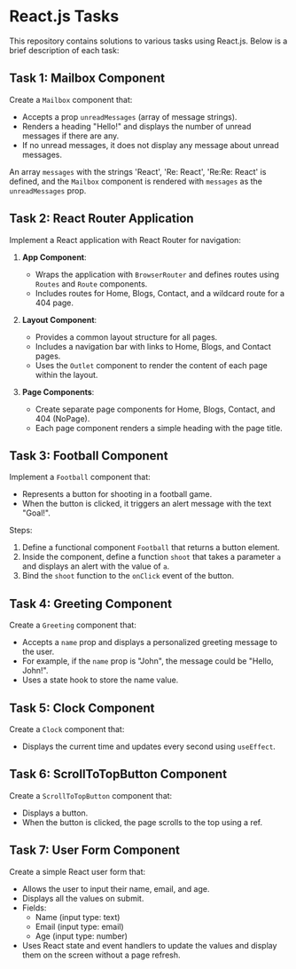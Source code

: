 # React.js Tasks

This repository contains solutions to various tasks using React.js. Below is a brief description of each task:

## Task 1: Mailbox Component

Create a `Mailbox` component that:
- Accepts a prop `unreadMessages` (array of message strings).
- Renders a heading "Hello!" and displays the number of unread messages if there are any.
- If no unread messages, it does not display any message about unread messages.

An array `messages` with the strings 'React', 'Re: React', 'Re:Re: React' is defined, and the `Mailbox` component is rendered with `messages` as the `unreadMessages` prop.

## Task 2: React Router Application

Implement a React application with React Router for navigation:

1. **App Component**:
   - Wraps the application with `BrowserRouter` and defines routes using `Routes` and `Route` components.
   - Includes routes for Home, Blogs, Contact, and a wildcard route for a 404 page.
   
2. **Layout Component**:
   - Provides a common layout structure for all pages.
   - Includes a navigation bar with links to Home, Blogs, and Contact pages.
   - Uses the `Outlet` component to render the content of each page within the layout.

3. **Page Components**:
   - Create separate page components for Home, Blogs, Contact, and 404 (NoPage).
   - Each page component renders a simple heading with the page title.

## Task 3: Football Component

Implement a `Football` component that:
- Represents a button for shooting in a football game.
- When the button is clicked, it triggers an alert message with the text "Goal!".

Steps:
1. Define a functional component `Football` that returns a button element.
2. Inside the component, define a function `shoot` that takes a parameter `a` and displays an alert with the value of `a`.
3. Bind the `shoot` function to the `onClick` event of the button.

## Task 4: Greeting Component

Create a `Greeting` component that:
- Accepts a `name` prop and displays a personalized greeting message to the user.
- For example, if the `name` prop is "John", the message could be "Hello, John!".
- Uses a state hook to store the name value.

## Task 5: Clock Component

Create a `Clock` component that:
- Displays the current time and updates every second using `useEffect`.

## Task 6: ScrollToTopButton Component

Create a `ScrollToTopButton` component that:
- Displays a button.
- When the button is clicked, the page scrolls to the top using a ref.

## Task 7: User Form Component

Create a simple React user form that:
- Allows the user to input their name, email, and age.
- Displays all the values on submit.
- Fields:
  - Name (input type: text)
  - Email (input type: email)
  - Age (input type: number)
- Uses React state and event handlers to update the values and display them on the screen without a page refresh.
